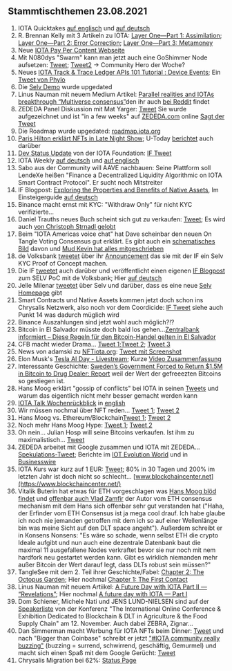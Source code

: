 ## Stammtischthemen 23.08.2021

1. IOTA Quicktakes [auf englisch](https://www.youtube.com/watch?v=M3Ft8dMAYPA) und [auf deutsch](https://www.youtube.com/watch?v=Tpbf62K_51A)
2. R. Brennan Kelly mit 3 Artikeln zu IOTA: [Layer One—Part 1: Assimilation](https://iologica.substack.com/p/assimilation); [Layer One—Part 2: Error Correction](https://iologica.substack.com/p/error-correction); [Layer One—Part 3: Metamoney](https://iologica.substack.com/p/metamoney)
3. Neue [IOTA Pay Per Content Webseite](https://pay-per-content.com/)
4. Mit N080dys "Swarm" kann man jetzt auch eine GoShimmer Node aufsetzen: [Tweet](https://twitter.com/TANGLEBAY/status/1427615608926003206?s=20); [Tweet2](https://twitter.com/TANGLEBAY/status/1429499542047793153?s=20) -> Community Hero der Woche?
5. Neues [IOTA Track & Trace Ledger APIs 101 Tutorial : Device Events](https://iotaledger.github.io/gtsc-track-trace/tutorial/track-trace-ledger-api-tutorial-101.html); Ein [Tweet von Phylo](https://twitter.com/Phylo79288735/status/1429593861106520073?s=20)
6. Die [Selv Demo](https://selv.iota.org/) wurde upgedated
7. Linus Nauman mit neuem Medium Artikel: [Parallel realities and IOTAs breakthrough “Multiverse consensus”](https://t.co/9Sx1bstI50?amp=1)den ihr auch [bei Reddit](https://www.reddit.com/r/CryptoCurrency/comments/p6qk3h/parallel_realities_and_iotas_breakthrough/) findet
8. ZEDEDA Panel Diskussion mit Mat Yarger: [Tweet](https://twitter.com/Mat_Yarger/status/1428091101345370117?s=20) Sie wurde aufgezeichnet und ist "in a few weeks" auf [ZEDEDA.com](https://zededa.com/transform/) online [Sagt der Tweet](https://twitter.com/defshepherd/status/1428102678132019202?s=20)
9. Die Roadmap wurde upgedated: [roadmap.iota.org](https://roadmap.iota.org/)
10. [Paris Hilton erklärt NFTs in Late Night Show](https://twitter.com/FallonTonight/status/1427849296506880002?s=20); U-Today [berichtet](https://u.today/paris-hilton-endorses-nfts-on-the-tonight-show-with-jimmy-fallon) auch darüber
11. [Dev Status Update](https://blog.iota.org/dev-status-update-august-2021/) von der IOTA Foundation: [IF Tweet](https://twitter.com/iota/status/1428344498053173253?s=19)
12. IOTA Weekly [auf deutsch](https://www.youtube.com/watch?v=uDQHy2Ro9QA&feature=youtu.be) und [auf englisch](https://www.youtube.com/watch?v=Ji77n4noZs0)
13. Sabo aus der Community will AAVE nachbauen: Seine Plattform soll LendeXe heißen "Finance a Decentralized Liquidity Algorithmic on IOTA Smart Contract Protocol". Er sucht noch Mitstreiter
14. IF Blogpost: [Exploring the Properties and Benefits of Native Assets](https://blog.iota.org/exploring-the-properties-and-benefits-of-native-assets/), Im Einsteigerguide [auf deutsch](https://iota-einsteiger-guide.de/iota-native-assets-eigenschaften-und-vorteile.html)
15. Binance macht ernst mit KYC: [](https://www.binance.com/en/amp/support/announcement/51bf294e26324211a4731ca998e110ca) "Withdraw Only" für nicht KYC verifizierte...
16. Daniel Trauths neues Buch scheint sich gut zu verkaufen: [Tweet](https://twitter.com/DanielTrauth/status/1428608916158623748?s=20); Es wird auch [von Christoph Strnadl gelobt](https://twitter.com/archimate/status/1429380030887497731?s=19) 
17. Beim "IOTA Americas voice chat" hat Dave scheinbar den neuen On Tangle Voting Consensus gut erklärt. Es gibt auch ein [schematisches Bild](https://twitter.com/adam_unchained/status/1428552989644574722?s=20) davon und [Mud Kevin hat alles mitgeschrieben](https://twitter.com/MudKevin/status/1428528852540616706?s=20)
18. de Volksbank [tweetet](https://twitter.com/devolksbank/status/1428640785830981637?s=20) über ihr [Announcement](https://innovatie.devolksbank.nl/cases/de-volksbank-werkt-aan-een-eerlijkere-data-economie-met-de-demo-selv/) das sie mit der IF ein Selv KYC Proof of Concept machen.
19. Die IF [tweetet](https://twitter.com/iota/status/1428648332767944709?s=20) auch darüber und veröffentlicht einen eigenen [IF Blogpost](https://blog.iota.org/iota-foundation-collaborates-with-de-volksbank-to-create-reusable-kyc-poc-on-selv/amp/?__twitter_impression=true) zum SELV PoC mit de Volksbank; Hier [auf deutsch](https://iota-einsteiger-guide.de/iota-selv-de-volksbank.html)
20. Jelle Milenar [tweetet](https://twitter.com/JelleFm/status/1428651484523159553?s=20) über Selv und darüber, dass es eine neue [Selv Homepage](https://selv.iota.org/) gibt
21. Smart Contracts und Native Assets kommen jetzt doch schon ins Chrysalis Netzwerk, also noch vor dem Coordicide: [IF Tweet](https://twitter.com/iota/status/1428704497992413185?s=20) siehe auch Punkt 14 was dadurch müglich wird
22. Binance Auszahlungen sind jetzt wohl auch möglich?!?
23. Bitcoin in El Salvador müsste doch bald los gehen...[Zentralbank informiert – Diese Regeln für den Bitcoin-Handel gelten in El Salvador](https://www.btc-echo.de/news/zentralbank-diese-regeln-fuer-den-bitcoin-handel-gelten-in-el-salvador-124354/)
24. CFB macht wieder Drama... [Tweet 1](https://twitter.com/c___f___b/status/1428718228075909122?s=20);[Tweet 2](https://twitter.com/c___f___b/status/1428744210740617221?s=20); [Tweet 3](https://twitter.com/c___f___b/status/1428980119704645637?s=20)
25. News von adamski zu [NFTiota.org](https://nftiota.org/): [Tweet mit Screenshot](https://twitter.com/Vrom14286662/status/1428962807735885828?s=20)
26. Elon Musk's [Tesla AI Day - Livestream](https://www.youtube.com/watch?v=11QXiJ8ORe8); Kurze [Video Zusammenfassung](https://www.youtube.com/watch?v=FRLEDCtgR6k)
27. Interessante Geschichte: [Sweden’s Government Forced to Return $1.5M in Bitcoin to Drug Dealer: Report](https://www.coindesk.com/swedens-government-forced-to-return-1-5m-in-bitcoin-to-drug-dealer-report) weil der Wert der gefreeezten Bitcoins so gestiegen ist.
28. Hans Moog erklärt "gossip of conflicts" bei IOTA in seinen [Tweets](https://twitter.com/hus_qy/status/1429215837701947397?s=19)  und warum das eigentlich nicht mehr besser gemacht werden kann
29. [IOTA Talk Wochenrückblick](https://www.iota-talk.com/index.php?article-amp/112-wochenr%C3%BCckblick-vom-15-bis-21-august-2021/&article%2F112-wochenr%C3%BCckblick-vom-15-bis-21-august-2021%2F=&__twitter_impression=true) in [english](https://www.iota-talk.com/index.php?article-amp/113-week-in-review-august-15th-to-21th-2021/&article%2F113-week-in-review-august-15th-to-21th-2021%2F=&__twitter_impression=true)
30. Wir müssen nochmal über NFT reden... [Tweet 1](https://twitter.com/justinsuntron/status/1429346110405890048?s=19); [Tweet 2](https://twitter.com/Buddyloveless/status/1429490033975832579?s=19)
31. Hans Moog vs. Ethereum/Blockchain[Tweet 1](https://twitter.com/hus_qy/status/1429561099419009026?s=19); [Tweet 2](https://twitter.com/hus_qy/status/1429561144302313477?s=19)
32. Noch mehr Hans Moog Hype: [Tweet 1](https://twitter.com/hus_qy/status/1429450711943745545?s=19); [Tweet 2](https://twitter.com/hus_qy/status/1429450228629921797?s=19) 
33. Oh nein... Julian Hosp will seine Bitcoins verkaufen. Ist ihm zu maximalistisch... [Tweet](https://twitter.com/julianhosp/status/1429705030198648833?s=20)
34. ZEDEDA arbeitet mit Google zusammen und IOTA mit ZEDEDA... [Spekulations-Tweet](https://twitter.com/wasimofnazareth/status/1429669548064534529?s=20); Berichte im [IOT Evolution World](https://www.iotevolutionworld.com/iot/articles/449482-zededa-collaborates-with-google-others-modernize-critical-infrastructure.htm) und in [Businesswire](https://www.businesswire.com/news/home/20210715005165/en/ZEDEDA-Joins-Initiative-to-Deliver-Applications-to-the-Distributed-Edge-with-Google--and-Anthos)
35. IOTA Kurs war kurz auf 1 EUR: [Tweet](https://twitter.com/Vrom14286662/status/1429672730937511938?s=20); 80% in 30 Tagen und 200% im letzten Jahr ist doch nicht so schlecht... [www.blockchaincenter.net](https://www.blockchaincenter.net/)
36. Vitalik Buterin hat etwas für ETH vorgeschlagen was [Hans Moog blöd findet](https://twitter.com/hus_qy/status/1429051615781265411?s=20) und [offenbar auch Vlad Zamfir](https://twitter.com/VladZamfir/status/1428974961046298630?s=20) der Autor vom ETH consensus mechanism mit dem Hans sich offenbar sehr gut verstanden hat ("Haha, der Erfinder vom ETH Consensus ist ja mega cool drauf. Ich habe glaube ich noch nie jemanden getroffen mit dem ich so auf einer Wellenlänge bin was meine Sicht auf den DLT space angeht"). Außerdem schreibt er in Konsens Nonsens: "Es wäre so schade, wenn selbst ETH die crypto Ideale aufgibt und nun auch eine dezentrale Datenbank baut die maximal 11 ausgefallene Nodes verkraftet bevor sie nur noch mit nem hardfork neu gestartet werden kann. Gibt es wirklich niemanden mehr außer Bitcoin der Wert darauf legt, dass DLTs robust sein müssen?"
37. TangleSee mit dem 2. Teil ihrer Geschichte/Fabel: [Chapter 2: The Octopus Garden](https://medium.com/@tangleseastory/chapter-2-the-octopus-garden-15868085fcd5); Hier nochmal [Chapter 1: The First Contact](https://medium.com/@tangleseastory/chapter-1-the-first-contact-607b031bccc4)
38. Linus Nauman mit neuem Artiikel: [A Future Day with IOTA Part II — “Revelations”](https://medium.com/@linus.naumann/a-future-day-with-iota-part-ii-revelations-c3926202f3c4); Hier nochmal [A future day with IOTA — Part I](https://medium.com/@linus.naumann/a-future-day-with-iota-part-i-239c16a011f3)
39. Dom Schiener, Michele Nati und JENS LUND-NIELSEN sind auf der [Speakerliste](https://agri-d.org/#speaker) von der Konferenz "The International Online Conference & Exhibition Dedicated to Blockchain & DLT in Agriculture & the Food Supply Chain" am 12. November. Auch dabei ZEBRA, Zignar...
40. Dan Simmerman macht Werbung für IOTA NFTs beim Dinner: [Tweet](https://twitter.com/DanSimerman/status/1429329223202877451?s=20) und nach "Bigger than Coinbase" schreibt er jetzt ["#IOTA community really buzzing"](https://twitter.com/DanSimerman/status/1428831679787974668?s=20) (buzzing = surrend, schwirrend, geschäftig, Gemurmel) und macht sich einen Spaß mit dem Google Gerücht: [Tweet](https://twitter.com/DanSimerman/status/1429581632495816711?s=20)
41. Chrysalis Migration bei 62%: [Status Page](https://chrysalis.iota.org/status)
